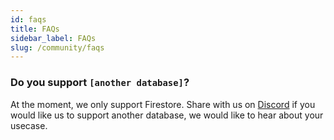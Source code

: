 ```yaml
---
id: faqs
title: FAQs
sidebar_label: FAQs
slug: /community/faqs
---
```


### Do you support `[another database]`?

At the moment, we only support Firestore. Share with us on [Discord](https://discord.com/invite/B8yAD5PDX4) if you would like us to support another database, we would like to hear about your usecase.
